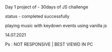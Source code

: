 Day 1 project of - 30days of JS challenge 

status - completed successfully 

playing music with keydown events using vanilla js

14.07.2021

Ps : NOT RESPONSIVE | BEST VIEWD IN PC

